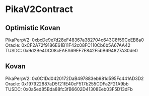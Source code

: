 # PikaV2Contract
## Optimistic Kovan
PikaPerpV2: 0xbcDe9e7d28eF48367a382704c643C8f59CeEB8a0    
Oracle: 0xCF2A72f9186E61B11F42c08FC110Cb6b5A67AA42   
TUSDC: 0x9d2Be4DC08cEAEA69EF7E842F5bB694827A30de0  

## Kovan
PikaPerpV2: 0x0C1Dd0420172DaB497883eb981d595Fc441AD3D2  
Oracle: 0x197922887aD5f21fE40cF517b255CDFa2F21A9bb  
TUSDC: 0x0a5ed85Bda88fc3fB6602D41308Eeb03F5D13dFb    
